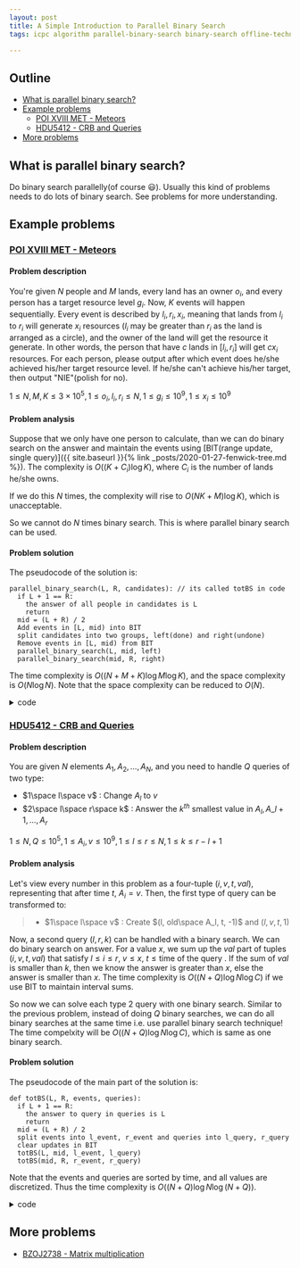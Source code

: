 ```yaml
---
layout: post
title: A Simple Introduction to Parallel Binary Search
tags: icpc algorithm parallel-binary-search binary-search offline-techniques

---
```


## Outline

+ [What is parallel binary search?](#what-is-parallel-binary-search)
+ [Example problems](#example-problems)
  + [POI XVIII MET - Meteors](#a-hrefhttpsszkopuleduplproblemsetproblem7jrcyz7lhek4nbr5zbaxpcmmsitekeystatementpoi-xviii-met---meteorsa)
  + [HDU5412 - CRB and Queries](#a-hrefhttpacmhdueducnshowproblemphppid5412hdu5412---crb-and-queriesa)
+ [More problems](#more-problems)

## What is parallel binary search?

Do binary search parallelly(of course 😃). Usually this kind of problems needs to do lots of binary search. See problems for more understanding.

## Example problems

### [POI XVIII MET - Meteors](https://szkopul.edu.pl/problemset/problem/7JrCYZ7LhEK4nBR5zbAXpcmM/site/?key=statement) 

#### Problem description

You're given $N$ people and $M$ lands, every land has an owner $o_i$, and every person has a target resource level $g_i$. Now, $K$ events will happen sequentially. Every event is described by $l_i, r_i, x_i$, meaning that lands from $l_i$ to $r_i$ will generate $x_i$ resources ($l_i$ may be greater than $r_i$ as the land is arranged as a circle), and the owner of the land will get the resource it generate. In other words, the person that have $c$ lands in $[l_i, r_i]$ will get $cx_i$ resources. For each person, please output after which event does he/she achieved his/her target resource level. If he/she can't achieve his/her target, then output "NIE"(polish for no). 

$1\le N, M, K \le 3\times 10^5, 1\le o_i, l_i, r_i\le N, 1\le g_i\le 10^9, 1\le x_i\le 10^9$

#### Problem analysis

Suppose that we only have one person to calculate, than we can do binary search on the answer and maintain the events using [BIT(range update, single query)]({{ site.baseurl }}{% link _posts/2020-01-27-fenwick-tree.md %}). The complexity is $O((K+C_i)\log K)$, where $C_i$ is the number of lands he/she owns.

If we do this $N$ times, the complexity will rise to $O(NK+M)\log K)$, which is unacceptable.

So we cannot do $N$ times binary search. This is where parallel binary search can be used.

#### Problem solution

The pseudocode of the solution is:

```
parallel_binary_search(L, R, candidates): // its called totBS in code
  if L + 1 == R:
    the answer of all people in candidates is L
    return
  mid = (L + R) / 2
  Add events in [L, mid) into BIT
  split candidates into two groups, left(done) and right(undone)
  Remove events in [L, mid) from BIT
  parallel_binary_search(L, mid, left)
  parallel_binary_search(mid, R, right)
```

The time complexity is $O((N+M+K)\log M\log K)$, and the space complexity is $O(N\log N)$. Note that the space complexity can be reduced to $O(N)$.

<details><summary>code</summary>

```cpp
{% include code-snippets/2020-02-05-parallel-binary-search/poi-meteors.cpp %}
```

</details>

### [HDU5412 - CRB and Queries](http://acm.hdu.edu.cn/showproblem.php?pid=5412)

#### Problem description

You are given $N$ elements $A_1, A_2, \dots, A_N$, and you need to handle $Q$ queries of two type:

+ $1\space l\space v$ : Change $A_l$ to $v$
+ $2\space l\space r\space k$ : Answer the $k^{th}$ smallest value in $A_l, A\_{l+1}, \dots, A_r$

$1\le N, Q \le 10^5, 1\le A_i, v \le 10^9, 1\le l \le r \le N, 1\le k \le r-l+1$

#### Problem analysis

Let's view every number in this problem as a four-tuple $(i, v, t, val)$, representing that after time $t$, $A_i=v$. Then, the first type of query can be transformed to:

> + $1\space l\space v$ : Create $(l, old\space A_l, t, -1)$ and $(l, v, t, 1)$

Now, a second query $(l, r, k)$ can be handled with a binary search. We can do binary search on answer. For a value $x$, we sum up the $val$ part of tuples $(i, v, t, val)$ that satisfy $l\le i\le r$, $v\le x$, $t\le \text{time of the query }$. If the sum of $val$ is smaller than $k$, then we know the answer is greater than $x$, else the answer is smaller than $x$. The time complexity is $O((N+Q)\log N\log C)$ if we use BIT to maintain interval sums.

So now we can solve each type $2$ query with one binary search. Similar to the previous problem, instead of doing $Q$ binary searches, we can do all binary searches at the same time i.e. use parallel binary search technique! The time compelxity will be $O((N + Q)\log N\log C)$, which is same as one binary search.

#### Problem solution

The pseudocode of the main part of the solution is:

```
def totBS(L, R, events, queries):
  if L + 1 == R:
    the answer to query in queries is L
    return
  mid = (L + R) / 2
  split events into l_event, r_event and queries into l_query, r_query
  clear updates in BIT
  totBS(L, mid, l_event, l_query)
  totBS(mid, R, r_event, r_query)
```
Note that the events and queries are sorted by time, and all values are discretized. Thus the time complexity is $O((N+Q)\log N\log(N+Q))$. 

<details><summary>code</summary>

```cpp
{% include code-snippets/2020-02-05-parallel-binary-search/hdu-5412.cpp %}
```

</details>

## More problems

+ [BZOJ2738 - Matrix multiplication](https://www.luogu.com.cn/problem/P1527)

